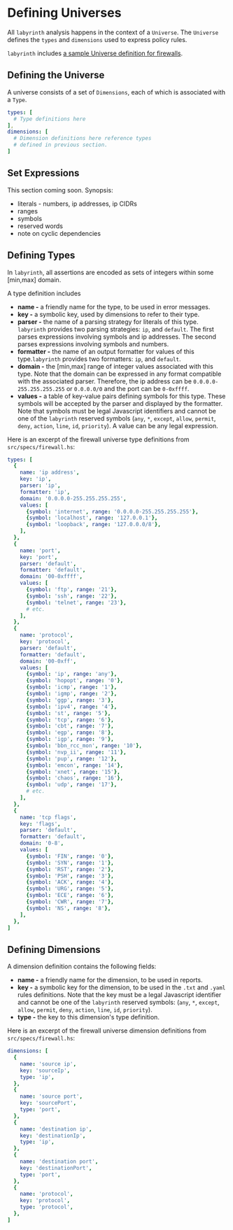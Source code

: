 # Defining Universes

All `labyrinth` analysis happens in the context of a `Universe`. The `Universe` defines the `types` and `dimensions` used to express policy rules.

`labyrinth` includes [a sample Universe definition for firewalls](src/spec/../../../../build/src/specs/firewall.js). 

## Defining the Universe

A universe consists of a set of `Dimensions`, each of which is associated with a `Type`.

~~~yaml
types: [
  # Type definitions here
],
dimensions: [
  # Dimension definitions here reference types
  # defined in previous section.
]
~~~

## Set Expressions
This section coming soon. Synopsis:
* literals - numbers, ip addresses, ip CIDRs
* ranges
* symbols
* reserved words
* note on cyclic dependencies

## Defining Types

In `labyrinth`, all assertions are encoded as sets of integers within some [min,max] domain.

A type definition includes
* **name -** a friendly name for the type, to be used in error messages.
* **key -** a symbolic key, used by dimensions to refer to their type.
* **parser -** the name of a parsing strategy for literals of this type. `labyrinth` provides two parsing strategies: `ip`, and `default`. The first parses expressions involving symbols and ip addresses. The second parses expressions involving symbols and numbers. 
* **formatter -** the name of an output formatter for values of this type.`labyrinth` provides two formatters: `ip`, and `default`.
* **domain -** the [min,max] range of integer values associated with this type. Note that the domain can be expressed in any format compatible with the associated parser. Therefore, the ip address can be `0.0.0.0-255.255.255.255` or `0.0.0.0/0` and the port can be `0-0xffff`.
* **values -** a table of key-value pairs defining symbols for this type. These symbols will be accepted by the parser and displayed by the formatter. Note that symbols must be legal Javascript identifiers and cannot be one of the `labyrinth` reserved symbols (`any`, `*`, `except`, `allow`, `permit`, `deny`, `action`, `line`, `id`, `priority`). A value can be any legal expression.

Here is an excerpt of the firewall universe type definitions from `src/specs/firewall.hs`:
~~~yaml
types: [
  {
    name: 'ip address',
    key: 'ip',
    parser: 'ip',
    formatter: 'ip',
    domain: '0.0.0.0-255.255.255.255',
    values: [
      {symbol: 'internet', range: '0.0.0.0-255.255.255.255'},
      {symbol: 'localhost', range: '127.0.0.1'},
      {symbol: 'loopback', range: '127.0.0.0/8'},
    ],
  },
  {
    name: 'port',
    key: 'port',
    parser: 'default',
    formatter: 'default',
    domain: '00-0xffff',
    values: [
      {symbol: 'ftp', range: '21'},
      {symbol: 'ssh', range: '22'},
      {symbol: 'telnet', range: '23'},
      # etc.
    ],
  },
  {
    name: 'protocol',
    key: 'protocol',
    parser: 'default',
    formatter: 'default',
    domain: '00-0xff',
    values: [
      {symbol: 'ip', range: 'any'},
      {symbol: 'hopopt', range: '0'},
      {symbol: 'icmp', range: '1'},
      {symbol: 'igmp', range: '2'},
      {symbol: 'ggp', range: '3'},
      {symbol: 'ipv4', range: '4'},
      {symbol: 'st', range: '5'},
      {symbol: 'tcp', range: '6'},
      {symbol: 'cbt', range: '7'},
      {symbol: 'egp', range: '8'},
      {symbol: 'igp', range: '9'},
      {symbol: 'bbn_rcc_mon', range: '10'},
      {symbol: 'nvp_ii', range: '11'},
      {symbol: 'pup', range: '12'},
      {symbol: 'emcon', range: '14'},
      {symbol: 'xnet', range: '15'},
      {symbol: 'chaos', range: '16'},
      {symbol: 'udp', range: '17'},
      # etc.
    ],
  },
  {
    name: 'tcp flags',
    key: 'flags',
    parser: 'default',
    formatter: 'default',
    domain: '0-8',
    values: [
      {symbol: 'FIN', range: '0'},
      {symbol: 'SYN', range: '1'},
      {symbol: 'RST', range: '2'},
      {symbol: 'PSH', range: '3'},
      {symbol: 'ACK', range: '4'},
      {symbol: 'URG', range: '5'},
      {symbol: 'ECE', range: '6'},
      {symbol: 'CWR', range: '7'},
      {symbol: 'NS', range: '8'},
    ],
  },
]
~~~

## Defining Dimensions

A dimension definition contains the following fields:
* **name -** a friendly name for the dimension, to be used in reports.
* **key -** a symbolic key for the dimension, to be used in the `.txt` and `.yaml` rules definitions. Note that the key must be a legal Javascript identifier and cannot be one of the `labyrinth` reserved symbols: (`any`, `*`, `except`, `allow`, `permit`, `deny`, `action`, `line`, `id`, `priority`).
* **type -** the key to this dimension's type definition.

Here is an excerpt of the firewall universe dimension definitions from `src/specs/firewall.hs`:

~~~yaml
dimensions: [
  {
    name: 'source ip',
    key: 'sourceIp',
    type: 'ip',
  },
  {
    name: 'source port',
    key: 'sourcePort',
    type: 'port',
  },
  {
    name: 'destination ip',
    key: 'destinationIp',
    type: 'ip',
  },
  {
    name: 'destination port',
    key: 'destinationPort',
    type: 'port',
  },
  {
    name: 'protocol',
    key: 'protocol',
    type: 'protocol',
  },
]
~~~

